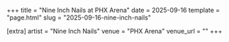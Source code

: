 +++
title = "Nine Inch Nails at PHX Arena"
date = 2025-09-16
template = "page.html"
slug = "2025-09-16-nine-inch-nails"

[extra]
artist = "Nine Inch Nails"
venue = "PHX Arena"
venue_url = ""
+++
